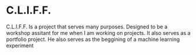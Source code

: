# C.L.I.F.F. 
C.L.I.F.F. Is a project that serves many purposes. Designed to be a workshop
assitant for me when I am working on projects. It also serves as a portfolio project. He also serves as the beggining of a machine learning experiment 

